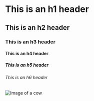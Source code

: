# This is an h1 header
## This is an h2 header
### This is an h3 header
#### This is an h4 header
##### This is an h5 header
###### This is an h6 header

![Image of a cow](https://upload.wikimedia.org/wikipedia/commons/0/0c/Cow_female_black_white.jpg)

